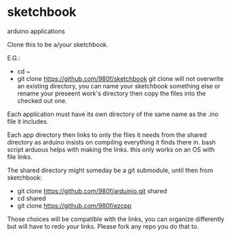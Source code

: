 # sketchbook
arduino applications

Clone this to be a/your sketchbook.

E.G.: 
* cd ~
* git clone https://github.com/980f/sketchbook 
git clone will not overwrite an existing directory, you can name your sketchbook something else or rename your preseent work's directory then copy the files into the checked out one.


Each application must have its own directory of the same name as the .ino file it includes.

Each app directory then links to only the files it needs from the shared directory as arduino insists on compiling everything it finds there in. bash script arduous helps with making the links. this only works on an OS with file links.

The shared directory might someday be a git submodule, until then from sketchbook:
* git clone https://github.com/980f/arduinio.git shared
* cd shared
* git clone https://github.com/980f/ezcpp

Those choices will be compatible with the links, you can organize differently but will have to redo your links. Please fork any repo you do that to.
